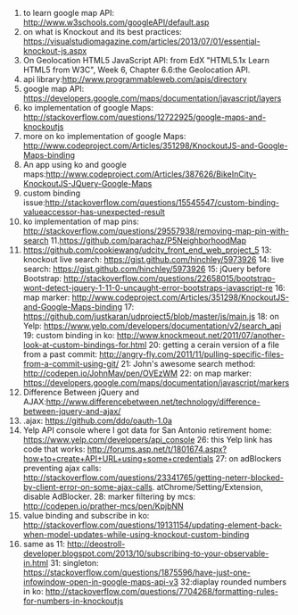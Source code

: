 1. to learn google map API: http://www.w3schools.com/googleAPI/default.asp
2. on what is Knockout and its best practices: https://visualstudiomagazine.com/articles/2013/07/01/essential-knockout-js.aspx
3. On Geolocation HTML5 JavaScript API: from EdX "HTML5.1x Learn HTML5 from W3C", Week 6, Chapter 6.6:the Geolocation API.
4. api library:http://www.programmableweb.com/apis/directory
5. google map API: https://developers.google.com/maps/documentation/javascript/layers
6. ko implementation of google Maps: http://stackoverflow.com/questions/12722925/google-maps-and-knockoutjs
7. more on ko implementation of google Maps: http://www.codeproject.com/Articles/351298/KnockoutJS-and-Google-Maps-binding
8. An app using ko and google maps:http://www.codeproject.com/Articles/387626/BikeInCity-KnockoutJS-JQuery-Google-Maps
9. custom binding issue:http://stackoverflow.com/questions/15545547/custom-binding-valueaccessor-has-unexpected-result
10. ko implementation of map pins: http://stackoverflow.com/questions/29557938/removing-map-pin-with-search
11.https://github.com/parachaz/P5NeighborhoodMap
12. https://github.com/cookiewang/udcity_front_end_web_project_5
13: knockout live search: https://gist.github.com/hinchley/5973926
14: live search: https://gist.github.com/hinchley/5973926
15: jQuery before Bootstrap: http://stackoverflow.com/questions/22658015/bootstrap-wont-detect-jquery-1-11-0-uncaught-error-bootstraps-javascript-re
16: map marker: http://www.codeproject.com/Articles/351298/KnockoutJS-and-Google-Maps-binding
17: https://github.com/justkaran/udproject5/blob/master/js/main.js
18: on Yelp: https://www.yelp.com/developers/documentation/v2/search_api
19: custom binding in ko: http://www.knockmeout.net/2011/07/another-look-at-custom-bindings-for.html
20: getting a cerain version of a file from a past commit: http://angry-fly.com/2011/11/pulling-specific-files-from-a-commit-using-git/
21: John's awesome search method: http://codepen.io/JohnMav/pen/OVEzWM
22: on map marker: https://developers.google.com/maps/documentation/javascript/markers
23. Difference Between jQuery and AJAX:http://www.differencebetween.net/technology/difference-between-jquery-and-ajax/
24. .ajax: https://github.com/ddo/oauth-1.0a
25. Yelp API console where I got data for San Antonio retirement home: https://www.yelp.com/developers/api_console
26: this Yelp link has code that works: http://forums.asp.net/t/1801674.aspx?how+to+create+API+URL+using+some+credentials
27: on adBlockers preventing ajax calls: http://stackoverflow.com/questions/23341765/getting-neterr-blocked-by-client-error-on-some-ajax-calls. atChrome/Setting/Extension, disable AdBlocker.
28: marker filtering by mcs: http://codepen.io/prather-mcs/pen/KpjbNN
29. value binding and subscribe in ko: http://stackoverflow.com/questions/19131154/updating-element-back-when-model-updates-while-using-knockout-custom-binding
30. same as 11: http://deostroll-developer.blogspot.com/2013/10/subscribing-to-your-observable-in.html
31: singleton: https://stackoverflow.com/questions/1875596/have-just-one-infowindow-open-in-google-maps-api-v3
32:diaplay rounded numbers in ko: http://stackoverflow.com/questions/7704268/formatting-rules-for-numbers-in-knockoutjs